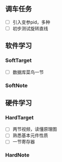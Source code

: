 ## 调车任务

- [ ] 引入变参pid，多种
- [ ] 初步测试旋转直线

## 软件学习

### SoftTarget

- [ ] 数据库菜鸟一节

### SoftNote


## 硬件学习

### HardTarget

- [ ] 两节视频，读懂原理图
- [ ] 熟悉基本元件性质
- [ ] 一节寄存器

### HardNote
